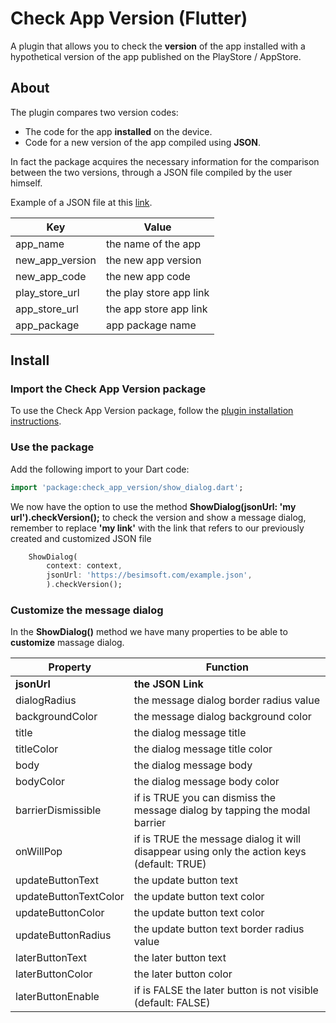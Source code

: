 # Check App Version (Flutter)

A plugin that allows you to check the **version** of the app installed with a hypothetical version of the app published on the PlayStore / AppStore.

## About

The plugin compares two version codes:
- The code for the app **installed** on the device.
- Code for a new version of the app compiled using **JSON**.

In fact the package acquires the necessary information for the comparison between the two versions, 
through a JSON file compiled by the user himself.

Example of a JSON file at this [link](https://github.com/enzo-desimone/check_app_version/blob/master/example/example.json).

| Key           |       Value |
| ------------- | ------------- |
| app_name  | the name of the app  |
| new_app_version  | the new app version  |
| new_app_code  | the new app code  |
| play_store_url  | the play store app link  |
| app_store_url  | the app store app link  |
| app_package  | app package name  |

## Install


### Import the Check App Version package
To use the Check App Version package, follow the [plugin installation instructions](https://pub.dev/packages/check_app_version/install).

### Use the package

Add the following import to your Dart code:
```dart
import 'package:check_app_version/show_dialog.dart';
```

We now have the option to use the method **ShowDialog(jsonUrl: 'my url').checkVersion();** 
to check the version and show a message dialog, remember to replace **'my link'** with the link that 
refers to our previously created and customized JSON file

```dart
    ShowDialog(
        context: context,
        jsonUrl: 'https://besimsoft.com/example.json',
        ).checkVersion();
```

### Customize the message dialog

In the **ShowDialog()** method we have many properties to be able to **customize** massage dialog.


| Property           |       Function |
| ------------- | ------------- |
| **jsonUrl**  | **the JSON Link**  |
| dialogRadius  | the message dialog border radius value  |
| backgroundColor  | the message dialog background color  |
| title  | the dialog message title  |
| titleColor  | the dialog message title color  |
| body  | the dialog message body  |
| bodyColor  | the dialog message body color  |
| barrierDismissible  | if is TRUE you can dismiss the message dialog by tapping the modal barrier  |
| onWillPop  | if is TRUE the message dialog it will disappear using only the action keys (default: TRUE)   |
| updateButtonText  | the update button text  |
| updateButtonTextColor  | the update button text color  |
| updateButtonColor  | the update button text color  |
| updateButtonRadius  | the update button text border radius value  |
| laterButtonText  | the later button text  |
| laterButtonColor  | the later button color  |
| laterButtonEnable  | if is FALSE the later button is not visible (default: FALSE)  |









